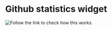 # Github statistics widget

![Follow the link to check how this works.](http://www.screencast.com/t/9K7t34Esn9)
